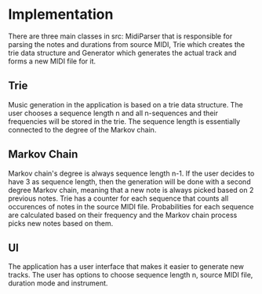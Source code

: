 # Implementation
There are three main classes in src: MidiParser that is responsible for parsing the notes and durations from source MIDI, Trie which creates the trie data structure and Generator which generates the actual track and forms a new MIDI file for it.

## Trie
Music generation in the application is based on a trie data structure. The user chooses a sequence length n and all n-sequences and their frequencies will be stored in the trie. The sequence length is essentially connected to the degree of the Markov chain.

## Markov Chain
Markov chain's degree is always sequence length n-1. If the user decides to have 3 as sequence length, then the generation will be done with a second degree Markov chain, meaning that a new note is always picked based on 2 previous notes. Trie has a counter for each sequence that counts all occurences of notes in the source MIDI file. Probabilities for each sequence are calculated based on their frequency and the Markov chain process picks new notes based on them. 

## UI 
The application has a user interface that makes it easier to generate new tracks. The user has options to choose sequence length n, source MIDI file, duration mode and instrument. 
